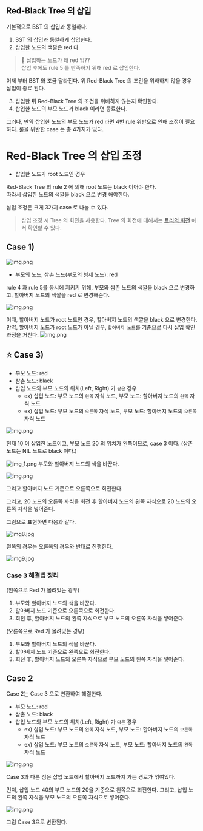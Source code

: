 
## Red-Black Tree 의 삽입

기본적으로 BST 의 삽입과 동일하다.

1) BST 의 삽입과 동일하게 삽입한다.
2) 삽입한 노드의 색깔은 red 다.

> 🤔 삽입하는 노드가 왜 red 임??  
> 삽입 후에도 rule 5 를 만족하기 위해 red 로 삽입한다.

이제 부터 BST 와 조금 달라진다. 위 Red-Black Tree 의 조건을 위배하지 않을 경우 삽입이 종료 된다.

3) 삽입한 뒤 Red-Black Tree 의 조건을 위배하지 않는지 확인한다.
4) 삽입한 노드의 부모 노드가 black 이라면 종료한다.

그러나, 만약 삽입한 노드의 부모 노드가 red 라면 4번 rule 위반으로 인해 조정이 필요하다.
룰을 위반한 case 는 총 4가지가 있다.

# Red-Black Tree 의 삽입 조정

- 삽입한 노드가 root 노드인 경우

Red-Black Tree 의 rule 2 에 의해 root 노드는 black 이어야 한다.   
따라서 삽입한 노드의 색깔을 black 으로 변경 해야한다.

삽입 조정은 크게 3가지 case 로 나눌 수 있다.

> 삽입 조정 시 Tree 의 회전을 사용한다.
> Tree 의 회전에 대해서는 [트리의 회전](./TreeRotate.md) 에서 확인할 수 있다.

## Case 1)

![img.png](image/img.png)

- 부모의 노드, 삼촌 노드(부모의 형제 노드): red

rule 4 과 rule 5를 동시에 지키기 위해, 부모와 삼촌 노드의 색깔을 black 으로 변경하고, 할아버지 노드의 색깔을 red 로 변경해준다.

![img.png](image/img2.png)

이때, 할아버지 노드가 root 노드인 경우, 할아버지 노드의 색깔을 black 으로 변경한다.
만약, 할아버지 노드가 root 노드가 아닐 경우, `할아버지 노드`를 기준으로 다시 삽입 확인 과정을 거친다.
![img.png](image/img3.png)

## ⭐ Case 3)

- 부모 노드: red
- 삼촌 노드: black
- 삽입 노드와 부모 노드의 위치(Left, Right) 가 `같은` 경우
    - ex) 삽입 노드: 부모 노드의 `왼쪽` 자식 노드, 부모 노드: 할아버지 노드의 `왼쪽` 자식 노드
    - ex) 삽입 노드: 부모 노드의 `오른쪽` 자식 노드, 부모 노드: 할아버지 노드의 `오른쪽` 자식 노드

![img.png](image/img4.png)

현재 10 이 삽입한 노드이고, 부모 노드 20 의 위치가 왼쪽이므로, case 3 이다. (삼촌 노드는 NIL 노드로 black 이다.)

![img_1.png](image/img6.png)
부모와 할아버지 노드의 색을 바꾼다.

![img.png](image/img7.png)

그리고 할아버지 노드 기준으로 오른쪽으로 회전한다.

그리고, 20 노드의 오른쪽 자식을 회전 후 할아버지 노드의 왼쪽 자식으로 20 노드의 오른쪽 자식을 넣어준다.

그림으로 표현하면 다음과 같다.

![img8.jpg](image/img8.jpg)

왼쪽의 경우는 오른쪽의 경우와 반대로 진행한다.

![img9.jpg](image/img9.jpg)

### Case 3 해결법 정리
(왼쪽으로 Red 가 몰려있는 경우)

1. 부모와 할아버지 노드의 색을 바꾼다.
2. 할아버지 노드 기준으로 오른쪽으로 회전한다.
3. 회전 후, 할아버지 노드의 왼쪽 자식으로 부모 노드의 오른쪽 자식을 넣어준다.

(오른쪽으로 Red 가 몰려있는 경우)

1. 부모와 할아버지 노드의 색을 바꾼다.
2. 할아버지 노드 기준으로 왼쪽으로 회전한다.
3. 회전 후, 할아버지 노드의 오른쪽 자식으로 부모 노드의 왼쪽 자식을 넣어준다.

## Case 2

Case 2는 Case 3 으로 변환하여 해결한다.

- 부모 노드: red
- 삼촌 노드: black
- 삽입 노드와 부모 노드의 위치(Left, Right) 가 `다른` 경우
    - ex) 삽입 노드: 부모 노드의 `왼쪽` 자식 노드, 부모 노드: 할아버지 노드의 `오른쪽` 자식 노드
    - ex) 삽입 노드: 부모 노드의 `오른쪽` 자식 노드, 부모 노드: 할아버지 노드의 `왼쪽` 자식 노드

![img.png](image/img10.png)

Case 3과 다른 점은 삽입 노드에서 할아버지 노드까지 가는 경로가 꺾여있다.

먼저, 삽입 노드 40의 부모 노드의 20을 기준으로 왼쪽으로 회전한다.
그리고, 삽입 노드의 왼쪽 자식을 부모 노드의 오른쪽 자식으로 넣어준다.

![img.png](image/img11.png)

그럼 Case 3으로 변환된다.